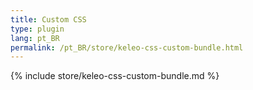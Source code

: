 ```yaml
---
title: Custom CSS
type: plugin
lang: pt_BR
permalink: /pt_BR/store/keleo-css-custom-bundle.html
---
```


{% include store/keleo-css-custom-bundle.md %}
